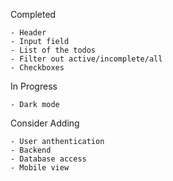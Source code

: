 Completed

    - Header
    - Input field
    - List of the todos
    - Filter out active/incomplete/all
    - Checkboxes

In Progress

    - Dark mode

Consider Adding

    - User anthentication
    - Backend
    - Database access
    - Mobile view
